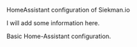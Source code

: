 HomeAssistant configuration of Siekman.io

I will add some information here. 

Basic Home-Assistant configuration.

